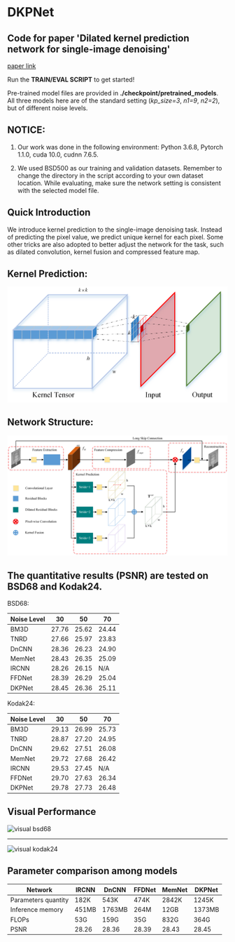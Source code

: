 # DKPNet
Code for paper 'Dilated kernel prediction network for single-image denoising'<br> 
--------------------
[paper link](http://dx.doi.org/10.1117/1.JEI.30.2.023021)


Run the **TRAIN/EVAL SCRIPT** to get started!


Pre-trained model files are provided in **./checkpoint/pretrained_models**.<br>
All three models here are of the standard setting (*kp_size=3*, *n1=9*, *n2=2*), but of different noise levels.
<br>

NOTICE:
----- 

1. Our work was done in the following environment: Python 3.6.8, Pytorch 1.1.0, cuda 10.0, cudnn 7.6.5.
 
2. We used BSD500 as our training and validation datasets. Remember to change the directory in the script according to your own dataset location. While evaluating, make sure the network setting is consistent with the selected model file.


Quick Introduction
---
We introduce kernel prediction to the single-image denoising task. Instead of predicting the pixel value, we predict unique kernel for each pixel. Some other tricks are also adopted to better adjust the network for the task, such as  dilated convolution, kernel fusion and compressed feature map.

Kernel Prediction:
---
![Kernel Prediction](./screenshot/kernel_prediction.png "Kernel Prediction")


Network Structure:
----
![Network Structure](./screenshot/network_structure.png "Network Structure")


The quantitative results (PSNR) are tested on BSD68 and Kodak24.
----
BSD68:

|Noise Level|30|50|70|
|--|--|--|--|
|BM3D|27.76|25.62|24.44|
|TNRD|27.66|25.97|23.83|
|DnCNN|28.36|26.23|24.90|
|MemNet|28.43|26.35|25.09|
|IRCNN|	28.26|26.15|N/A|
|FFDNet|28.39|26.29|25.04|
|DKPNet|28.45|26.36|25.11|

Kodak24:

|Noise Level|30|50|70|
|--|--|--|--|
|BM3D	|29.13	|26.99	|25.73|
|TNRD	|28.87	|27.20	|24.95|
|DnCNN	|29.62	|27.51	|26.08|
|MemNet	|29.72	|27.68	|26.42|
|IRCNN	|29.53	|27.45	|N/A|
|FFDNet	|29.70	|27.63	|26.34|
|DKPNet	|29.78	|27.73	|26.48|

Visual Performance
-----
![visual bsd68](./screenshot/Visual_BSD68.png "visual bsd68")
***
![visual kodak24](./screenshot/Visual_Kodak24.png "visual kodak24")

Parameter comparison among models
----

Network|	IRCNN|	DnCNN|	FFDNet|	MemNet|	DKPNet
--|--|--|--|--|--
Parameters quantity|	182K|	543K|	474K|	2842K|	1245K
Inference memory|	451MB|	1763MB|	264M|	12GB|	1373MB
FLOPs|	53G|	159G|	35G|	832G|	364G
PSNR|	28.26|	28.36|	28.39|	28.43|	28.45

